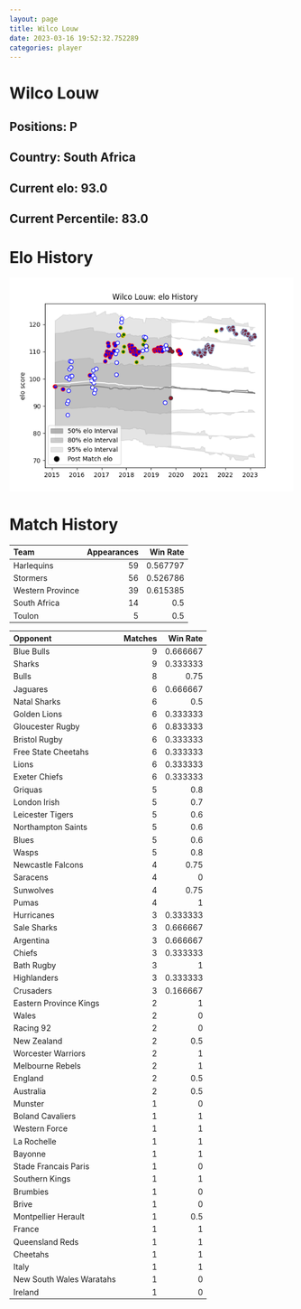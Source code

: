 ```yaml
---  
layout: page  
title: Wilco Louw  
date: 2023-03-16 19:52:32.752289  
categories: player  
---
```

# Wilco Louw

## Positions: P

## Country: South Africa

## Current elo: 93.0

## Current Percentile: 83.0

# Elo History


![elo history](history_WilcoLouw.png)
# Match History


| Team             |   Appearances |   Win Rate |
|:-----------------|--------------:|-----------:|
| Harlequins       |            59 |   0.567797 |
| Stormers         |            56 |   0.526786 |
| Western Province |            39 |   0.615385 |
| South Africa     |            14 |   0.5      |
| Toulon           |             5 |   0.5      |

| Opponent                 |   Matches |   Win Rate |
|:-------------------------|----------:|-----------:|
| Blue Bulls               |         9 |   0.666667 |
| Sharks                   |         9 |   0.333333 |
| Bulls                    |         8 |   0.75     |
| Jaguares                 |         6 |   0.666667 |
| Natal Sharks             |         6 |   0.5      |
| Golden Lions             |         6 |   0.333333 |
| Gloucester Rugby         |         6 |   0.833333 |
| Bristol Rugby            |         6 |   0.333333 |
| Free State Cheetahs      |         6 |   0.333333 |
| Lions                    |         6 |   0.333333 |
| Exeter Chiefs            |         6 |   0.333333 |
| Griquas                  |         5 |   0.8      |
| London Irish             |         5 |   0.7      |
| Leicester Tigers         |         5 |   0.6      |
| Northampton Saints       |         5 |   0.6      |
| Blues                    |         5 |   0.6      |
| Wasps                    |         5 |   0.8      |
| Newcastle Falcons        |         4 |   0.75     |
| Saracens                 |         4 |   0        |
| Sunwolves                |         4 |   0.75     |
| Pumas                    |         4 |   1        |
| Hurricanes               |         3 |   0.333333 |
| Sale Sharks              |         3 |   0.666667 |
| Argentina                |         3 |   0.666667 |
| Chiefs                   |         3 |   0.333333 |
| Bath Rugby               |         3 |   1        |
| Highlanders              |         3 |   0.333333 |
| Crusaders                |         3 |   0.166667 |
| Eastern Province Kings   |         2 |   1        |
| Wales                    |         2 |   0        |
| Racing 92                |         2 |   0        |
| New Zealand              |         2 |   0.5      |
| Worcester Warriors       |         2 |   1        |
| Melbourne Rebels         |         2 |   1        |
| England                  |         2 |   0.5      |
| Australia                |         2 |   0.5      |
| Munster                  |         1 |   0        |
| Boland Cavaliers         |         1 |   1        |
| Western Force            |         1 |   1        |
| La Rochelle              |         1 |   1        |
| Bayonne                  |         1 |   1        |
| Stade Francais Paris     |         1 |   0        |
| Southern Kings           |         1 |   1        |
| Brumbies                 |         1 |   0        |
| Brive                    |         1 |   0        |
| Montpellier Herault      |         1 |   0.5      |
| France                   |         1 |   1        |
| Queensland Reds          |         1 |   1        |
| Cheetahs                 |         1 |   1        |
| Italy                    |         1 |   1        |
| New South Wales Waratahs |         1 |   0        |
| Ireland                  |         1 |   0        |